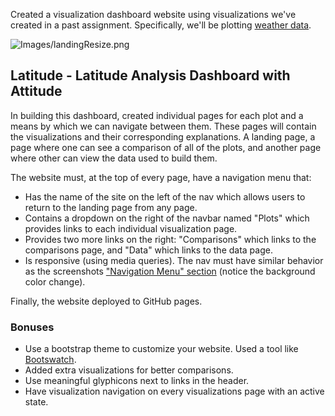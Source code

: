 
Created a visualization dashboard website using visualizations we've created in a past assignment. Specifically, we'll be plotting [weather data](Resources/assets/cities.csv).

![Images/landingResize.png](Images/landingResize.png)

## Latitude - Latitude Analysis Dashboard with Attitude

In building this dashboard, created individual pages for each plot and a means by which we can navigate between them. These pages will contain the visualizations and their corresponding explanations. A landing page, a page where one can see a comparison of all of the plots, and another page where other can view the data used to build them.


The website must, at the top of every page, have a navigation menu that:

* Has the name of the site on the left of the nav which allows users to return to the landing page from any page.
* Contains a dropdown on the right of the navbar named "Plots" which provides links to each individual visualization page.
* Provides two more links on the right: "Comparisons" which links to the comparisons page, and "Data" which links to the data page.
* Is responsive (using media queries). The nav must have similar behavior as the screenshots ["Navigation Menu" section](#navigation-menu) (notice the background color change).

Finally, the website deployed to GitHub pages.


### Bonuses

* Use a bootstrap theme to customize your website. Used a tool like [Bootswatch](https://bootswatch.com/). 
* Added extra visualizations for better comparisons.
* Use meaningful glyphicons next to links in the header.
* Have visualization navigation on every visualizations page with an active state. 
